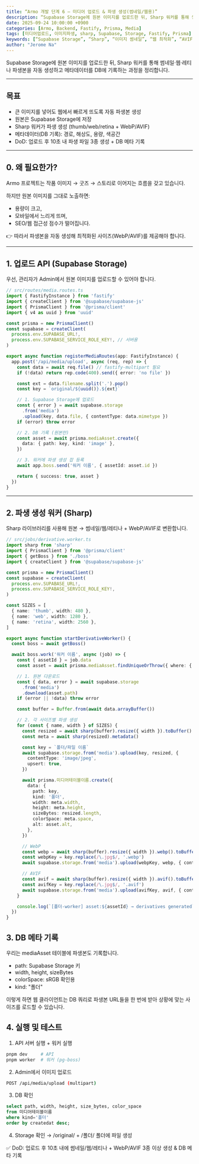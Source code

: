 ```yaml
---
title: “Armo 개발 단계 6 — 미디어 업로드 & 파생 생성(썸네일/웹용)”
description: “Supabase Storage에 원본 이미지를 업로드한 뒤, Sharp 워커를 통해 썸네일·웹·레티나 파생본을 자동 생성하고 메타데이터를 DB에 기록하는 과정을 정리합니다.”
date: 2025-09-24 10:00:00 +0900
categories: [Armo, Backend, Fastify, Prisma, Media]
tags: [미디어업로드, 이미지파생, sharp, Supabase, Storage, Fastify, Prisma]
keywords: [“Supabase Storage”, “Sharp”, “이미지 썸네일”, “웹 최적화”, “AVIF 변환”, “이미지 파생”, “Fastify”, “Prisma”]
author: "Jerome Na"
---
```


Supabase Storage에 원본 이미지를 업로드한 뒤, Sharp 워커를 통해 썸네일·웹·레티나 파생본을 자동 생성하고 메타데이터를 DB에 기록하는 과정을 정리합니다.

---
## 목표
- 큰 이미지를 넣어도 웹에서 빠르게 뜨도록 자동 파생본 생성
- 원본은 Supabase Storage에 저장
- Sharp 워커가 파생 생성 (thumb/web/retina + WebP/AVIF)
- 메타데이터(DB 기록): 경로, 해상도, 용량, 색공간
- DoD: 업로드 후 10초 내 파생 파일 3종 생성 + DB 메타 기록

---

## 0. 왜 필요한가?

Armo 프로젝트는 작품 이미지 → 굿즈 → 스토리로 이어지는 흐름을 갖고 있습니다.

하지만 원본 이미지를 그대로 노출하면:
- 용량이 크고,
- 모바일에서 느리게 뜨며,
- SEO/웹 접근성 점수가 떨어집니다.

👉 따라서 파생본을 자동 생성해 최적화된 사이즈(WebP/AVIF)를 제공해야 합니다.

---

## 1. 업로드 API (Supabase Storage)

우선, 관리자가 Admin에서 원본 이미지를 업로드할 수 있어야 합니다.

```ts
// src/routes/media.routes.ts
import { FastifyInstance } from 'fastify'
import { createClient } from '@supabase/supabase-js'
import { PrismaClient } from '@prisma/client'
import { v4 as uuid } from 'uuid'

const prisma = new PrismaClient()
const supabase = createClient(
  process.env.SUPABASE_URL!,
  process.env.SUPABASE_SERVICE_ROLE_KEY!, // 서버용
)

export async function registerMediaRoutes(app: FastifyInstance) {
  app.post('/api/media/upload', async (req, rep) => {
    const data = await req.file() // fastify-multipart 필요
    if (!data) return rep.code(400).send({ error: 'no file' })

    const ext = data.filename.split('.').pop()
    const key = `original/${uuid()}.${ext}`

    // 1. Supabase Storage에 업로드
    const { error } = await supabase.storage
      .from('media')
      .upload(key, data.file, { contentType: data.mimetype })
    if (error) throw error

    // 2. DB 기록 (원본만)
    const asset = await prisma.mediaAsset.create({
      data: { path: key, kind: 'image' },
    })

    // 3. 워커에 파생 생성 잡 등록
    await app.boss.send('워커 이름', { assetId: asset.id })

    return { success: true, asset }
  })
}
```

---

## 2. 파생 생성 워커 (Sharp)

Sharp 라이브러리를 사용해 원본 → 썸네일/웹/레티나 + WebP/AVIF로 변환합니다.

```ts
// src/jobs/derivative.worker.ts
import sharp from 'sharp'
import { PrismaClient } from '@prisma/client'
import { getBoss } from './boss'
import { createClient } from '@supabase/supabase-js'

const prisma = new PrismaClient()
const supabase = createClient(
  process.env.SUPABASE_URL!,
  process.env.SUPABASE_SERVICE_ROLE_KEY!,
)

const SIZES = [
  { name: 'thumb', width: 480 },
  { name: 'web', width: 1280 },
  { name: 'retina', width: 2560 },
]

export async function startDerivativeWorker() {
  const boss = await getBoss()

  await boss.work('워커 이름', async (job) => {
    const { assetId } = job.data
    const asset = await prisma.mediaAsset.findUniqueOrThrow({ where: { id: assetId } })

    // 1. 원본 다운로드
    const { data, error } = await supabase.storage
      .from('media')
      .download(asset.path)
    if (error || !data) throw error

    const buffer = Buffer.from(await data.arrayBuffer())

    // 2. 각 사이즈별 파생 생성
    for (const { name, width } of SIZES) {
      const resized = await sharp(buffer).resize({ width }).toBuffer()
      const meta = await sharp(resized).metadata()

      const key = `폴더/파일 이름`
      await supabase.storage.from('media').upload(key, resized, {
        contentType: 'image/jpeg',
        upsert: true,
      })

      await prisma.미디어테이블이름.create({
        data: {
          path: key,
          kind: '폴더',
          width: meta.width,
          height: meta.height,
          sizeBytes: resized.length,
          colorSpace: meta.space,
          alt: asset.alt,
        },
      })

      // WebP
      const webp = await sharp(buffer).resize({ width }).webp().toBuffer()
      const webpKey = key.replace(/\.jpg$/, '.webp')
      await supabase.storage.from('media').upload(webpKey, webp, { contentType: 'image/webp', upsert: true })

      // AVIF
      const avif = await sharp(buffer).resize({ width }).avif().toBuffer()
      const avifKey = key.replace(/\.jpg$/, '.avif')
      await supabase.storage.from('media').upload(avifKey, avif, { contentType: 'image/avif', upsert: true })
    }

    console.log(`[폴더-worker] asset:${assetId} → derivatives generated`)
  })
}
```

## 3. DB 메타 기록

우리는 mediaAsset 테이블에 파생본도 기록합니다.
- path: Supabase Storage 키
- width, height, sizeBytes
- colorSpace: sRGB 확인용
- kind: "폴더"

이렇게 하면 웹 클라이언트는 DB 쿼리로 파생본 URL들을 한 번에 받아 상황에 맞는 사이즈를 로드할 수 있습니다.

## 4. 실행 및 테스트

1.	API 서버 실행 + 워커 실행
```bash
pnpm dev     # API
pnpm worker  # 워커 (pg-boss)
```

2.	Admin에서 이미지 업로드
```bash
POST /api/media/upload (multipart)
```

3.	DB 확인
```sql
select path, width, height, size_bytes, color_space
from 미디어테이블이름
where kind='폴더'
order by createdat desc;
```

4.	Storage 확인 → /original/ + /폴더/ 폴더에 파일 생성

✅ DoD: 업로드 후 10초 내에 썸네일/웹/레티나 + WebP/AVIF 3종 이상 생성 & DB 메타 기록